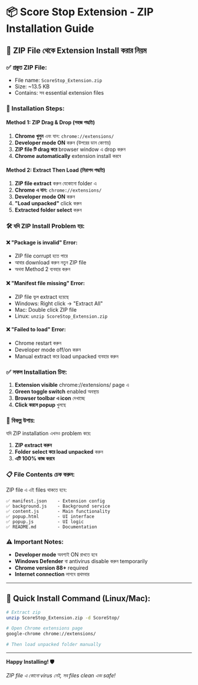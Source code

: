# 📦 Score Stop Extension - ZIP Installation Guide

## 🎯 ZIP File থেকে Extension Install করার নিয়ম

### ✅ প্রস্তুত ZIP File:
- File name: `ScoreStop_Extension.zip`
- Size: ~13.5 KB
- Contains: সব essential extension files

### 🚀 Installation Steps:

#### Method 1: ZIP Drag & Drop (সহজ পদ্ধতি)
1. **Chrome খুলুন** এবং যান: `chrome://extensions/`
2. **Developer mode ON** করুন (উপরের ডান কোণায়)
3. **ZIP file টি drag করে** browser window এ drop করুন
4. **Chrome automatically** extension install করবে

#### Method 2: Extract Then Load (নিরাপদ পদ্ধতি)
1. **ZIP file extract** করুন যেকোনো folder এ
2. **Chrome এ যান:** `chrome://extensions/`
3. **Developer mode ON** করুন
4. **"Load unpacked"** click করুন
5. **Extracted folder select** করুন

### 🛠️ যদি ZIP Install Problem হয়:

#### ❌ "Package is invalid" Error:
- ZIP file corrupt হতে পারে
- আবার download করুন নতুন ZIP file
- অথবা Method 2 ব্যবহার করুন

#### ❌ "Manifest file missing" Error:
- ZIP file ভুল extract হয়েছে
- Windows: Right click → "Extract All"
- Mac: Double click ZIP file
- Linux: `unzip ScoreStop_Extension.zip`

#### ❌ "Failed to load" Error:
- Chrome restart করুন
- Developer mode off/on করুন
- Manual extract করে load unpacked ব্যবহার করুন

### ✅ সফল Installation চিহ্ন:

1. **Extension visible** chrome://extensions/ page এ
2. **Green toggle switch** enabled অবস্থায়
3. **Browser toolbar এ icon** দেখাচ্ছে
4. **Click করলে popup** খুলছে

### 🎯 বিকল্প উপায়:

যদি ZIP installation এখনও problem করে:

1. **ZIP extract করুন**
2. **Folder select করে load unpacked** করুন
3. **এটি 100% কাজ করবে**

### 📋 File Contents চেক করুন:

ZIP file এ এই files থাকতে হবে:
```
✅ manifest.json    - Extension config
✅ background.js    - Background service
✅ content.js       - Main functionality  
✅ popup.html       - UI interface
✅ popup.js         - UI logic
✅ README.md        - Documentation
```

### ⚠️ Important Notes:

- **Developer mode** অবশ্যই ON রাখতে হবে
- **Windows Defender** বা antivirus disable করুন temporarily
- **Chrome version 88+** required
- **Internet connection** লাগবে প্রথমবার

---

## 🚀 Quick Install Command (Linux/Mac):

```bash
# Extract zip
unzip ScoreStop_Extension.zip -d ScoreStop/

# Open Chrome extensions page
google-chrome chrome://extensions/

# Then load unpacked folder manually
```

---

**Happy Installing! 🛡️**

*ZIP file এ কোনো virus নেই, সব files clean এবং safe!*
